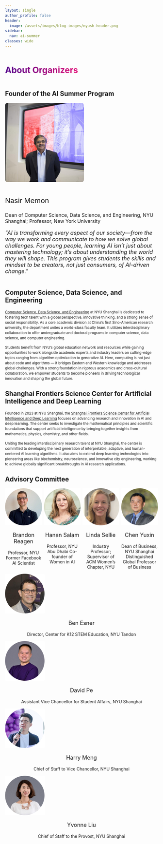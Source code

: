 ```yaml
---
layout: single
author_profile: false
header:
  image: /assets/images/blog-images/nyush-header.png
sidebar:
  nav: ai-summer
classes: wide
---
```


<h1 style="
  background: -webkit-linear-gradient(left, #57068c 1%, #e00f78 100%);
  -webkit-background-clip: text;
  -webkit-text-fill-color: transparent;
  display: inline-block;
">
  About Organizers
</h1>

## Founder of the AI Summer Program

<div style="display: flex; align-items: center; gap: 24px; margin-bottom: 2em; flex-wrap: wrap;">

  <img src="/assets/images/people/nasir.jpg" alt="nasir" style="width: 260px; border-radius: 8px;" />

  <div style="max-width: 600px;">
    <p style="font-size: 23px; font-style: bold;">Nasir Memon</p>
    <p style="font-size: 16px; margin: 0.35em 0;">Dean of Computer Science, Data Science, and Engineering, NYU Shanghai; Professor, New York University</p>
    <p style="font-size: 18px; margin-top: 1em; font-style: italic;">
      "AI is transforming every aspect of our society—from the way we work and communicate to how we solve global challenges. For young people, learning AI isn’t just about mastering technology; it’s about understanding the world they will shape. This program gives students the skills and mindset to be creators, not just consumers, of AI-driven change."
    </p>
  </div>

</div>

## Computer Science, Data Science, and Engineering

<small>[Computer Science, Data Science, and Engineering](https://cs.shanghai.nyu.edu/) at NYU Shanghai is dedicated to fostering tech talent with a global perspective, innovative thinking, and a strong sense of social responsibility. As a core academic division at China’s first Sino-American research university, the department unites a world-class faculty team. It utilizes interdisciplinary collaboration to offer undergraduate and doctoral programs in computer science, data science, and computer engineering.</small>

<small>Students benefit from NYU’s global education network and resources while gaining opportunities to work alongside academic experts and industry leaders on cutting-edge topics ranging from algorithm optimization to generative AI. Here, computing is not just about code and algorithms — it bridges Eastern and Western knowledge and addresses global challenges. With a strong foundation in rigorous academics and cross-cultural collaboration, we empower students to become pioneers in driving technological innovation and shaping the global future.</small>

## Shanghai Frontiers Science Center for Artificial Intelligence and Deep Learning

<small>Founded in 2023 at NYU Shanghai, the [Shanghai Frontiers Science Center for Artificial Intelligence and Deep Learning](https://dail.shanghai.nyu.edu/) focuses on advancing research and innovation in AI and deep learning. The center seeks to investigate the mathematical principles and scientific foundations that support artificial intelligence by bringing together insights from mathematics, physics, chemistry, and other fields.</small>

<small>Uniting the leading interdisciplinary research talent at NYU Shanghai, the center is committed to developing the next generation of interpretable, adaptive, and human-centered AI learning algorithms. It also aims to extend deep learning technologies into pioneering areas like biochemistry, neuroscience, and innovative city engineering, working to achieve globally significant breakthroughs in AI research applications.</small>

## Advisory Committee

<div style="display: grid; grid-template-columns: repeat(4, 1fr); gap: 6px; text-align: center;">
  <div>
    <img src="/assets/images/people/brandon.jpg" alt="brandon" style="width: 130px; border-radius: 2px;" />
    <p style="font-size: 18px; text-align: center;">
        Brandon Reagen
    </p>
    <p style="font-size: 14px; text-align: center;"> Professor, NYU Former Facebook AI Scientist</p>
  </div>

  <div>
    <img src="/assets/images/people/hanan.jpg" alt="hanan" style="width: 130px; border-radius: 2px;" />
    <p style="font-size: 18px; text-align: center;">
        Hanan Salam
    </p>
    <p style="font-size: 14px; text-align: center;"> Professor, NYU Abu Dhabi Co-founder of Women in AI</p>
  </div>

  <div>
    <img src="/assets/images/people/linda.png" alt="linda" style="width: 130px; border-radius: 2px;" />
    <p style="font-size: 18px; text-align: center;">
        Linda Sellie
    </p>
    <p style="font-size: 14px; text-align: center;"> Industry Professor; Supervisor of ACM Women’s Chapter, NYU</p>
  </div>

  <div>
    <img src="/assets/images/people/yuxin.jpg" alt="yuxin" style="width: 130px; border-radius: 2px;" />
    <p style="font-size: 18px; text-align: center;">
        Chen Yuxin
    </p>
    <p style="font-size: 14px; text-align: center;"> Dean of Business, NYU Shanghai Distinguished Global Professor of Business</p>
  </div>
</div>

  <div>
    <img src="/assets/images/people/ben.jpg" alt="ben" style="width: 130px; border-radius: 2px;" />
    <p style="font-size: 18px; text-align: center;">
        Ben Esner
    </p>
    <p style="font-size: 14px; text-align: center;"> Director, Center for K12 STEM Education, NYU Tandon</p>
  </div>

  <div>
    <img src="/assets/images/people/david.jpg" alt="david" style="width: 130px; border-radius: 2px;" />
    <p style="font-size: 18px; text-align: center;">
        David Pe
    </p>
    <p style="font-size: 14px; text-align: center;"> Assistant Vice Chancellor for Student Affairs, NYU Shanghai</p>
  </div>

  <div>
    <img src="/assets/images/people/harry.jpg" alt="harry" style="width: 130px; border-radius: 2px;" />
    <p style="font-size: 18px; text-align: center;">
        Harry Meng
    </p>
    <p style="font-size: 14px; text-align: center;"> Chief of Staff to Vice Chancellor, NYU Shanghai</p>
  </div>

  <div>
    <img src="/assets/images/people/yvonne.png" alt="yvonne" style="width: 130px; border-radius: 2px;" />
    <p style="font-size: 18px; text-align: center;">
        Yvonne Liu
    </p>
    <p style="font-size: 14px; text-align: center;"> Chief of Staff to the Provost, NYU Shanghai</p>
  </div>
</div>
 

